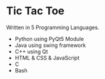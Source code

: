 # Tic Tac Toe
Written in 5 Programming Languages.
* Python using PyQt5 Module
* Java using swing framework
* C++ using Qt
* HTML & CSS & JavaScript
* C
* Bash
